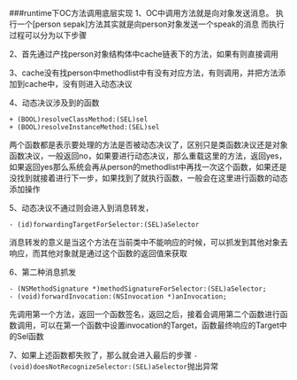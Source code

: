 ###runtime下OC方法调用底层实现
1、OC中调用方法就是向对象发送消息。
执行一个[person sepak]方法其实就是向person对象发送一个speak的消息
而执行过程可以分为以下步骤

2、首先通过产找person对象结构体中cache链表下的方法，如果有则直接调用

3、cache没有找person中methodlist中有没有对应方法，有则调用，并把方法添加到cache中，没有则进入动态决议

4、动态决议涉及到的函数

```
+ (BOOL)resolveClassMethod:(SEL)sel
+ (BOOL)resolveInstanceMethod:(SEL)sel
```
两个函数都是表示要处理的方法是否被动态决议了，区别只是类函数决议还是对象函数决议，一般返回no，如果要进行动态决议，那么重载这里的方法，返回yes，如果返回yes那么系统会再从person的methodlist中再找一次这个函数，如果还是没找到就接着进行下一步，如果找到了就执行函数，一般会在这里进行函数的动态添加操作

5、动态决议不通过则会进入到消息转发，

```
- (id)forwardingTargetForSelector:(SEL)aSelector
```

消息转发的意义是当这个方法在当前类中不能响应的时候，可以抓发到其他对象去响应，而其他对象就是通过这个函数的返回值来获取

6、第二种消息抓发

```
- (NSMethodSignature *)methodSignatureForSelector:(SEL)aSelector;
- (void)forwardInvocation:(NSInvocation *)anInvocation;

```
先调用第一个方法，返回一个函数签名，返回之后，接着会调用第二个函数进行函数调用，可以在第一个函数中设置invocation的Target，函数最终响应的Target中的Sel函数

7、如果上述函数都失败了，那么就会进入最后的步骤
`-(void)doesNotRecognizeSelector:(SEL)aSelector`抛出异常
